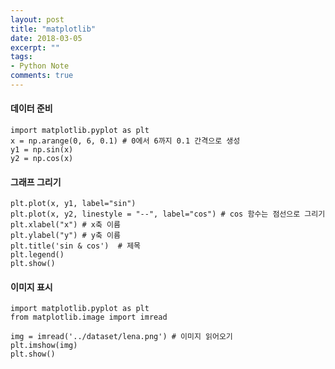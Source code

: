 ```yaml
---
layout: post
title: "matplotlib"
date: 2018-03-05
excerpt: ""
tags:
- Python Note
comments: true
---
```


#### 데이터 준비
    import matplotlib.pyplot as plt
    x = np.arange(0, 6, 0.1) # 0에서 6까지 0.1 간격으로 생성
    y1 = np.sin(x)
    y2 = np.cos(x)

#### 그래프 그리기
    plt.plot(x, y1, label="sin")
    plt.plot(x, y2, linestyle = "--", label="cos") # cos 함수는 점선으로 그리기
    plt.xlabel("x") # x축 이름
    plt.ylabel("y") # y축 이름
    plt.title('sin & cos')  # 제목
    plt.legend()
    plt.show()

#### 이미지 표시
    import matplotlib.pyplot as plt
    from matplotlib.image import imread

    img = imread('../dataset/lena.png') # 이미지 읽어오기
    plt.imshow(img)
    plt.show()
